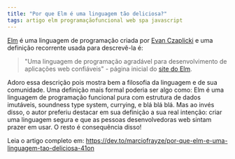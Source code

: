```yaml
---
title: "Por que Elm é uma linguagem tão deliciosa?"
tags: artigo elm programaçãofuncional web spa javascript
---
```


[Elm](https://elm-lang.org) é uma linguagem de programação criada por [Evan Czaplicki](https://twitter.com/evancz) e uma definição recorrente usada para descrevê-la é:
> "Uma linguagem de programação agradável para desenvolvimento de aplicações web confiáveis" - página inicial do [site do Elm](https://elm-lang.org).

Adoro essa descrição pois mostra bem a filosofia da linguagem e de sua comunidade. Uma definição mais formal poderia ser algo como: Elm é uma linguagem de programação funcional pura com estrutura de dados imutáveis, soundness type system, currying, e blá blá blá. Mas ao invés disso, o autor preferiu destacar em sua definição a sua real intenção: criar uma linguagem segura e que as pessoas desenvolvedoras web sintam prazer em usar. O resto é consequência disso!

Leia o artigo completo em: https://dev.to/marciofrayze/por-que-elm-e-uma-linguagem-tao-deliciosa-41on
